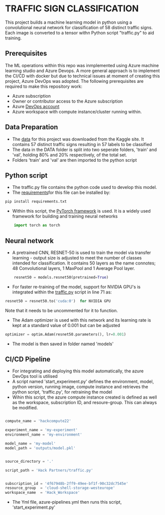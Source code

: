 # TRAFFIC SIGN CLASSIFICATION
This project builds a machine learning model in python using a convolutional neural network
for classification of 58 distinct traffic signs. Each image is converted to a tensor withn Python script "traffic.py" to aid training.

## Prerequisites
The ML operations within this repo was inmplemented using Azure machine learning studio and Azure Devops. A more general approach is to implement the CI/CD with docker but due to technical issues at moment of creating this project, Azure DevOps was adopted. The following prerequisites are required to make this repository work:
- Azure subscription
- Owner or contributor access to the Azure subscription
- Azure [DevOps account](https://dev.azure.com/)
- Azure workspace with compute instance/cluster running within.


## Data Preparation
- The [data](https://www.kaggle.com/datasets/ahemateja19bec1025/traffic-sign-dataset-classification?resource=download&select=labels.csv) for this project was downloaded from the Kaggle site. It contains
57 distinct traffic signs resulting in 57 labels to be classified
- The data in the DATA folder is split into two seperate folders, 'train' and 'val', holding 80% and 20% respectively, of the total set.
- Folders 'train' and 'val' are then imported to the python script

## Python script
- The traffic.py file contains the python code used to develop this model.
- The [requirements](https://github.com/tobsiee/HAck/blob/main/requirements.txt)for this file can be installed by:
```python
pip install requirements.txt
```
- Within this script, the [PyTorch framework](https://pytorch.org/) is used. It is a widely used framework for building and training neural networks
```python
    import torch as torch
```
## Neural network
- A pretrained CNN, RESNET-50 is used to train the model via transfer learning - output size is adjusted to meet the number of classes intended for classification. It contains 50 layers as the name connotes; 48 Convolutional layers, 1 MaxPool and 1 Average Pool layer.
```python
    resnet50 = models.resnet50(pretrained=True)
```
- For faster re-training of the model, support for NVIDIA GPU's is integrated within the [traffic.py](https://github.com/tobsiee/HAck/blob/main/traffic.py) script in line 71 as: 
```python
resnet50 = resnet50.to('cuda:0')  for NVIDIA GPU
```
Note that it needs to be uncommented for it to function.
- The Adam optimizer is used with this network and its learning rate is kept at a standard value of 0.001 but can be adjusted 
```python
optimizer = optim.Adam(resnet50.parameters(), lr=0.001)
```
- The model is then saved in folder named 'models'

## CI/CD Pipeline
- For integrating and deploying this model automatically, the azure DevOps tool is utilised
- A script named 'start_experiment.py' defines the environment, model, python version, running image, compute instance and retrieves the python script, 'traffic.py', for retraining the model
- Wihin this script, the azure compute instance created is defined as well as the workspace, subscription ID, and resoure-group. This can always be modified.
```python

compute_name = 'hackcompute22'

experiment_name = 'my-experiment' 
environment_name = 'my-environment'

model_name = 'my-model'
model_path = 'outputs/model.pkl'


source_directory = '.'

script_path = 'Hack Partners/traffic.py'


subscription_id = '4f67948b-2ff9-49ee-bf1f-90c32dc7545e'
resource_group  = 'cloud-shell-storage-westeurope'
workspace_name  = 'Hack_Workspace'
```

- The Yml file, azure-pipelines.yml then runs this script, 'start_experiment.py'

